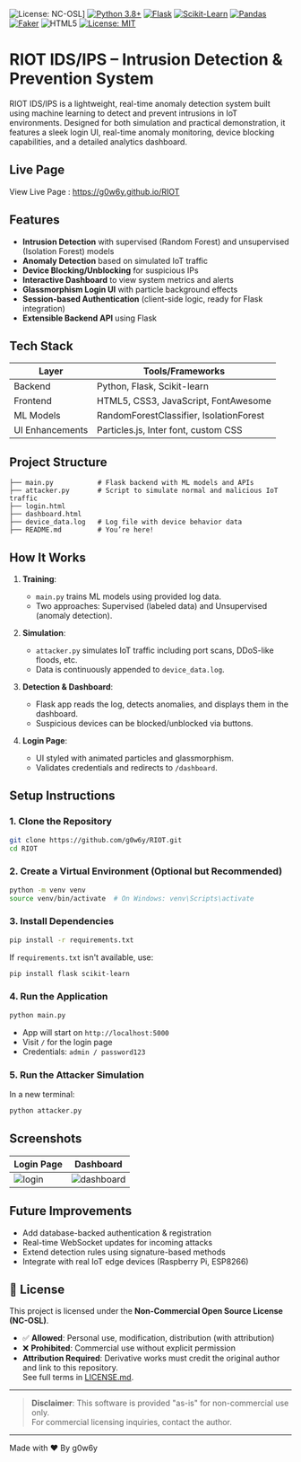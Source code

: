 ![License: NC-OSL](https://img.shields.io/badge/License-NC--OSL-blue.svg)]
[![Python 3.8+](https://img.shields.io/badge/python-3.8+-%2344cc11)](https://www.python.org/)
[![Flask](https://img.shields.io/badge/Framework-Flask-%23000)](https://flask.palletsprojects.com/)
[![Scikit-Learn](https://img.shields.io/badge/ML-Scikit--Learn-%23f7931e)](https://scikit-learn.org/)
[![Pandas](https://img.shields.io/badge/Data-Pandas-%23150458)](https://pandas.pydata.org/)
[![Faker](https://img.shields.io/badge/Simulator-Faker-%23cc99ff)](https://faker.readthedocs.io/)
![HTML5](https://img.shields.io/badge/Frontend-HTML5-%23E34F26?style=for-the-badge&logo=html5&logoColor=white)
[![License: MIT](https://img.shields.io/badge/License-MIT-yellow.svg)](https://opensource.org/licenses/MIT)

# RIOT IDS/IPS – Intrusion Detection & Prevention System

RIOT IDS/IPS is a lightweight, real-time anomaly detection system built using machine learning to detect and prevent intrusions in IoT environments. Designed for both simulation and practical demonstration, it features a sleek login UI, real-time anomaly monitoring, device blocking capabilities, and a detailed analytics dashboard.

## Live Page

View Live Page : https://g0w6y.github.io/RIOT

## Features

- **Intrusion Detection** with supervised (Random Forest) and unsupervised (Isolation Forest) models
- **Anomaly Detection** based on simulated IoT traffic
- **Device Blocking/Unblocking** for suspicious IPs
- **Interactive Dashboard** to view system metrics and alerts
- **Glassmorphism Login UI** with particle background effects
- **Session-based Authentication** (client-side logic, ready for Flask integration)
- **Extensible Backend API** using Flask

## Tech Stack

| Layer         | Tools/Frameworks                        |
|--------------|------------------------------------------|
| Backend       | Python, Flask, Scikit-learn              |
| Frontend      | HTML5, CSS3, JavaScript, FontAwesome     |
| ML Models     | RandomForestClassifier, IsolationForest  |
| UI Enhancements | Particles.js, Inter font, custom CSS  |

## Project Structure

```
├── main.py           # Flask backend with ML models and APIs
├── attacker.py       # Script to simulate normal and malicious IoT traffic
├── login.html
├── dashboard.html
├── device_data.log   # Log file with device behavior data
├── README.md         # You’re here!
```

## How It Works

1. **Training**:
   - `main.py` trains ML models using provided log data.
   - Two approaches: Supervised (labeled data) and Unsupervised (anomaly detection).

2. **Simulation**:
   - `attacker.py` simulates IoT traffic including port scans, DDoS-like floods, etc.
   - Data is continuously appended to `device_data.log`.

3. **Detection & Dashboard**:
   - Flask app reads the log, detects anomalies, and displays them in the dashboard.
   - Suspicious devices can be blocked/unblocked via buttons.

4. **Login Page**:
   - UI styled with animated particles and glassmorphism.
   - Validates credentials and redirects to `/dashboard`.

## Setup Instructions

### 1. Clone the Repository

```bash
git clone https://github.com/g0w6y/RIOT.git
cd RIOT
```

### 2. Create a Virtual Environment (Optional but Recommended)

```bash
python -m venv venv
source venv/bin/activate  # On Windows: venv\Scripts\activate
```

### 3. Install Dependencies

```bash
pip install -r requirements.txt
```

If `requirements.txt` isn't available, use:

```bash
pip install flask scikit-learn
```

### 4. Run the Application

```bash
python main.py
```

- App will start on `http://localhost:5000`
- Visit `/` for the login page
- Credentials: `admin / password123`

### 5. Run the Attacker Simulation

In a new terminal:

```bash
python attacker.py
```

## Screenshots

| Login Page | Dashboard |
|------------|-----------|
| ![login](https://i.ibb.co/v6rr17qB/IMG-20250405-WA0011.jpg) |![dashboard](https://i.ibb.co/270snGs2/IMG-20250405-WA0010.jpg)
 

## Future Improvements

- Add database-backed authentication & registration
- Real-time WebSocket updates for incoming attacks
- Extend detection rules using signature-based methods
- Integrate with real IoT edge devices (Raspberry Pi, ESP8266)

## 📜 License
   This project is licensed under the **Non-Commercial Open Source License (NC-OSL)**.  
   - ✅ **Allowed**: Personal use, modification, distribution (with attribution)  
   - ❌ **Prohibited**: Commercial use without explicit permission  
   - **Attribution Required**: Derivative works must credit the original author and link to this repository.  
   See full terms in [LICENSE.md](LICENSE.md).

---
   > **Disclaimer**: This software is provided "as-is" for non-commercial use only.  
   > For commercial licensing inquiries, contact the author.
   
---

Made with ❤️ By g0w6y 
